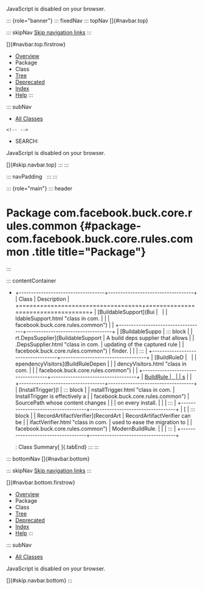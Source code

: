 <div>

JavaScript is disabled on your browser.

</div>

::: {role="banner"}
::: fixedNav
::: topNav
[]{#navbar.top}

::: skipNav
[Skip navigation links](#skip.navbar.top "Skip navigation links")
:::

[]{#navbar.top.firstrow}

-   [Overview](../../../../../../index.html)
-   Package
-   Class
-   [Tree](package-tree.html)
-   [Deprecated](../../../../../../deprecated-list.html)
-   [Index](../../../../../../index-all.html)
-   [Help](../../../../../../help-doc.html)
:::

::: subNav
-   [All Classes](../../../../../../allclasses.html)

```{=html}
<!-- -->
```
-   SEARCH:

<div>

<div>

JavaScript is disabled on your browser.

</div>

</div>

[]{#skip.navbar.top}
:::
:::

::: navPadding
 
:::
:::

::: {role="main"}
::: header
# Package com.facebook.buck.core.rules.common {#package-com.facebook.buck.core.rules.common .title title="Package"}
:::

::: contentContainer
-   +-----------------------------------+-----------------------------------+
    | Class                             | Description                       |
    +===================================+===================================+
    | [BuildableSupport](Bui            |                                   |
    | ldableSupport.html "class in com. |                                   |
    | facebook.buck.core.rules.common") |                                   |
    +-----------------------------------+-----------------------------------+
    | [BuildableSuppo                   | ::: block                         |
    | rt.DepsSupplier](BuildableSupport | A build deps supplier that allows |
    | .DepsSupplier.html "class in com. | updating of the captured rule     |
    | facebook.buck.core.rules.common") | finder.                           |
    |                                   | :::                               |
    +-----------------------------------+-----------------------------------+
    | [BuildRuleD                       |                                   |
    | ependencyVisitors](BuildRuleDepen |                                   |
    | dencyVisitors.html "class in com. |                                   |
    | facebook.buck.core.rules.common") |                                   |
    +-----------------------------------+-----------------------------------+
    | [BuildRule                        |                                   |
    | s](BuildRules.html "class in com. |                                   |
    | facebook.buck.core.rules.common") |                                   |
    +-----------------------------------+-----------------------------------+
    | [InstallTrigger](I                | ::: block                         |
    | nstallTrigger.html "class in com. | InstallTrigger is effectively a   |
    | facebook.buck.core.rules.common") | SourcePath whose content changes  |
    |                                   | on every install.                 |
    |                                   | :::                               |
    +-----------------------------------+-----------------------------------+
    | [                                 | ::: block                         |
    | RecordArtifactVerifier](RecordArt | RecordArtifactVerifier can be     |
    | ifactVerifier.html "class in com. | used to ease the migration to     |
    | facebook.buck.core.rules.common") | ModernBuildRule.                  |
    |                                   | :::                               |
    +-----------------------------------+-----------------------------------+

    : Class Summary[ ]{.tabEnd}
:::
:::

::: bottomNav
[]{#navbar.bottom}

::: skipNav
[Skip navigation links](#skip.navbar.bottom "Skip navigation links")
:::

[]{#navbar.bottom.firstrow}

-   [Overview](../../../../../../index.html)
-   Package
-   Class
-   [Tree](package-tree.html)
-   [Deprecated](../../../../../../deprecated-list.html)
-   [Index](../../../../../../index-all.html)
-   [Help](../../../../../../help-doc.html)
:::

::: subNav
-   [All Classes](../../../../../../allclasses.html)

<div>

<div>

JavaScript is disabled on your browser.

</div>

</div>

[]{#skip.navbar.bottom}
:::
